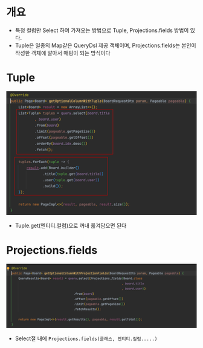 # 개요

- 특정 컬럼만 Select 하여 가져오는 방법으로 Tuple, Projections.fields 방법이 있다.
- Tuple은 일종의 Map같은 QueryDsl 제공 객체이며, Projections.fields는 본인이 작성한 객체에 알아서 매핑이 되는 방식이다

# Tuple

![img.png](img.png)

- Tuple.get(엔티티.컬럼)으로 꺼내 옮겨담으면 된다

# Projections.fields

![img_1.png](img_1.png)

- Select절 내에 `Projections.fields(클래스, 엔티티.컬럼.....)`